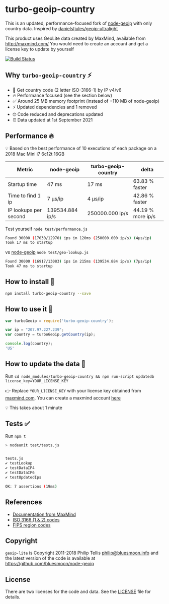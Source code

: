 # turbo-geoip-country

This is an updated, performance-focused fork of [node-geoip](https://github.com/geoip-lite/node-geoip) with only country data. Inspired by [danielstjules/geoip-ultralight](https://github.com/danielstjules/geoip-ultralight)

This product uses GeoLite data created by MaxMind, available from http://maxmind.com/
You would need to create an account and get a license key to update by yourself

[![Build Status](https://travis-ci.com/ghostboard/turbo-geoip-country.svg?branch=master "turbo-geoip-country on Travis")](https://travis-ci.com/ghostboard/turbo-geoip-country)

## Why `turbo-geoip-country` ⚡️

- 🚀 Get country code (2 letter ISO-3166-1) by IP v4/v6
- 🔥 Performance focused (see the section below)
- ✅ Around 25 MB memory footprint (instead of +110 MB of node-geoip)
- ⚡️ Updated dependencies and 1 removed
- 🤓 Code reduced and deprecations updated
- ⏰ Data updated at 1st September 2021

## Performance 🔥

💡 Based on the best performance of 10 executions of each package on a 2018 Mac Mini i7 6c12t 16GB

| Metric | node-geoip | turbo-geoip-country | delta  |
| ------- | ------- | ------- | ------- |
| Startup time | 47 ms | 17 ms | 63.83 % faster |
| Time to find 1 ip | 7 μs/ip | 4 μs/ip | 42.86 % faster |
| IP lookups per second | 139534.884 ip/s | 250000.000 ip/s | 44.19 % more ip/s |


Test yourself `node test/performance.js`

```bash
Found 30000 (17030/12970) ips in 120ms (250000.000 ip/s) (4μs/ip)
Took 17 ms to startup
```

vs [node-geoip](https://github.com/geoip-lite/node-geoip) `node test/geo-lookup.js`

```bash
Found 30000 (16917/13083) ips in 215ms (139534.884 ip/s) (7μs/ip)
Took 47 ms to startup
```

## How to install 🎁

```bash
npm install turbo-geoip-country --save
```
## How to use it 🤖

```javascript
var turboGeoip = require('turbo-geoip-country');

var ip = "207.97.227.239";
var country = turboGeoip.getCountry(ip);

console.log(country);
'US'

```

## How to update the data 🔑

Run `cd node_modules/turbo-geoip-country && npm run-script updatedb license_key=YOUR_LICENSE_KEY`

👉 Replace `YOUR_LICENSE_KEY` with your license key obtained from [maxmind.com](https://support.maxmind.com/account-faq/account-related/how-do-i-generate-a-license-key/). You can create a maxmind account [here](https://www.maxmind.com/en/geolite2/signup)

💡 This takes about 1 minute

## Tests ✅

Run `npm t`

```bash
> nodeunit test/tests.js


tests.js
✔ testLookup
✔ testDataIP4
✔ testDataIP6
✔ testUpdatedIps

OK: 7 assertions (19ms)
```

## References

  - <a href="http://www.maxmind.com/app/iso3166">Documentation from MaxMind</a>
  - <a href="http://en.wikipedia.org/wiki/ISO_3166">ISO 3166 (1 & 2) codes</a>
  - <a href="http://en.wikipedia.org/wiki/List_of_FIPS_region_codes">FIPS region codes</a>

## Copyright

`geoip-lite` is Copyright 2011-2018 Philip Tellis <philip@bluesmoon.info> and the latest version of the code is
available at https://github.com/bluesmoon/node-geoip

## License

There are two licenses for the code and data.  See the [LICENSE](https://github.com/bluesmoon/node-geoip/blob/master/LICENSE) file for details.

